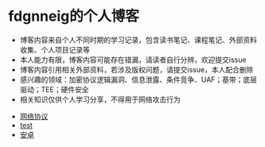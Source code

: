 # fdgnneig的个人博客
- 博客内容来自个人不同时期的学习记录，包含读书笔记、课程笔记、外部资料收集、个人项目记录等
- 本人能力有限，博客内容可能存在错漏，请读者自行分辨，欢迎提交issue
- 博客内容引用相关外部资料，若涉及版权问题，请提交issue，本人配合删除
- 感兴趣的领域：加密协议逻辑漏洞、信息泄露、条件竞争、UAF；基带；底层驱动；TEE；硬件安全
- 相关知识仅供个人学习分享，不得用于网络攻击行为


* [网络协议](https://htmlpreview.github.io/?https://github.com/fdgnneig/testblog/blob/main/OSI%E7%BD%91%E7%BB%9C%E5%8D%8F%E8%AE%AE_HTML/index.html) 
* [test](https://github.com/fdgnneig/myblog/tree/main/pic)
* [安卓](https://github.com/fdgnneig/myblog/tree/main/%E5%AE%89%E5%8D%93)

